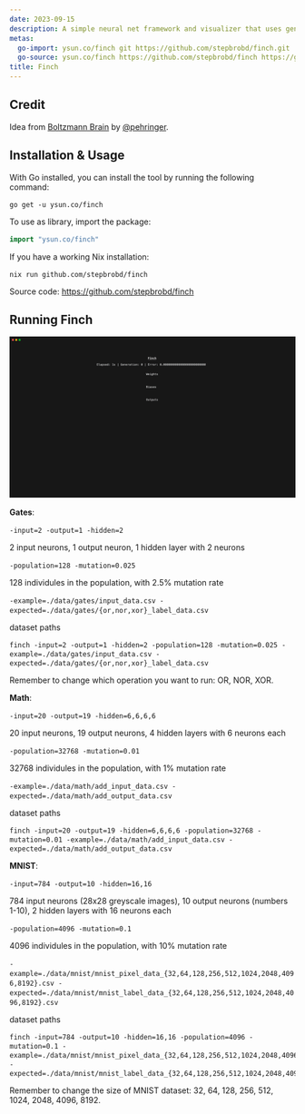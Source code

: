 ```yaml
---
date: 2023-09-15
description: A simple neural net framework and visualizer that uses genetic networks to train
metas:
  go-import: ysun.co/finch git https://github.com/stepbrobd/finch.git
  go-source: ysun.co/finch https://github.com/stepbrobd/finch https://github.com/stepbrobd/finch/tree/master{/dir} https://github.com/stepbrobd/finch/blob/master{/dir}/{file}#L{line}
title: Finch
---
```


## Credit

Idea from [Boltzmann Brain](https://github.com/pehringer/Boltzmann_Brain) by [@pehringer](https://github.com/pehringer).

## Installation & Usage

With Go installed, you can install the tool by running the following command:

```shell
go get -u ysun.co/finch
```

To use as library, import the package:

```go
import "ysun.co/finch"
```

If you have a working Nix installation:

```shell
nix run github.com/stepbrobd/finch
```

Source code: <https://github.com/stepbrobd/finch>

## Running Finch

![Demo](/assets/static/img/finch.gif)

**Gates**:

`-input=2 -output=1 -hidden=2`

2 input neurons, 1 output neuron, 1 hidden layer with 2 neurons

`-population=128 -mutation=0.025`

128 individules in the population, with 2.5% mutation rate

`-example=./data/gates/input_data.csv -expected=./data/gates/{or,nor,xor}_label_data.csv`

dataset paths

```shell
finch -input=2 -output=1 -hidden=2 -population=128 -mutation=0.025 -example=./data/gates/input_data.csv -expected=./data/gates/{or,nor,xor}_label_data.csv
```

Remember to change which operation you want to run: OR, NOR, XOR.

**Math**:

`-input=20 -output=19 -hidden=6,6,6,6`

20 input neurons, 19 output neurons, 4 hidden layers with 6 neurons each

`-population=32768 -mutation=0.01`

32768 individules in the population, with 1% mutation rate

`-example=./data/math/add_input_data.csv -expected=./data/math/add_output_data.csv`

dataset paths

```shell
finch -input=20 -output=19 -hidden=6,6,6,6 -population=32768 -mutation=0.01 -example=./data/math/add_input_data.csv -expected=./data/math/add_output_data.csv
```

**MNIST**:

`-input=784 -output=10 -hidden=16,16`

784 input neurons (28x28 greyscale images), 10 output neurons (numbers 1-10), 2 hidden layers with 16 neurons each

`-population=4096 -mutation=0.1`

4096 individules in the population, with 10% mutation rate

`-example=./data/mnist/mnist_pixel_data_{32,64,128,256,512,1024,2048,4096,8192}.csv -expected=./data/mnist/mnist_label_data_{32,64,128,256,512,1024,2048,4096,8192}.csv`

dataset paths

```shell
finch -input=784 -output=10 -hidden=16,16 -population=4096 -mutation=0.1 -example=./data/mnist/mnist_pixel_data_{32,64,128,256,512,1024,2048,4096,8192}.csv -expected=./data/mnist/mnist_label_data_{32,64,128,256,512,1024,2048,4096,8192}.csv
```

Remember to change the size of MNIST dataset: 32, 64, 128, 256, 512, 1024, 2048, 4096, 8192.
